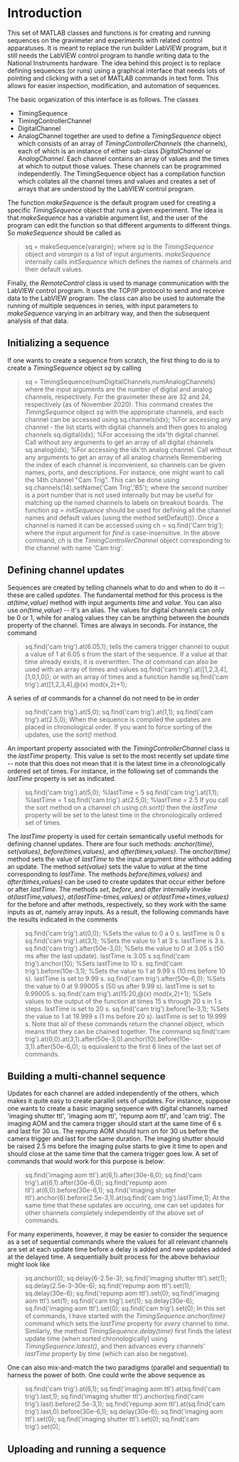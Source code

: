# Introduction

This set of MATLAB classes and functions is for creating and running sequences on the gravimeter and experiments with related control apparatuses.  It is meant to replace the run builder LabVIEW program, but it still needs the LabVIEW control program to handle writing data to the National Instruments hardware.  The idea behind this project is to replace defining sequences (or runs) using a graphical interface that needs lots of pointing and clicking with a set of MATLAB commands in text form.  This allows for easier inspection, modification, and automation of sequences.

The basic organization of this interface is as follows.  The classes
  - TimingSequence
  - TimingControllerChannel
  - DigitalChannel
  - AnalogChannel
together are used to define a *TimingSequence* object which consists of an array of *TimingControllerChannels* (the channels), each of which is an instance of either sub-class *DigitalChannel* or *AnalogChannel*.  Each channel contains an array of values and the times at which to output those values.  These channels can be programmed independently.  The TimingSequence object has a compilation function which collates all the channel times and values and creates a set of arrays that are understood by the LabVIEW control program.  

The function *makeSequence* is the default program used for creating a specific *TimingSequence* object that runs a given experiment.  The idea is that *makeSequence* has a variable argument list, and the user of the program can edit the function so that different arguments to different things.  So *makeSequence* should be called as
  > sq = makeSequence(varargin);
where *sq* is the *TimingSequence* object and *varargin* is a list of input arguments.  *makeSequence* internally calls *initSequence* which defines the names of channels and their default values.

Finally, the *RemoteControl* class is used to manage communication with the LabVIEW control program.  It uses the TCP/IP protocol to send and receive data to the LabVIEW program.  The class can also be used to automate the running of multiple sequences in series, with input parameters to *makeSequence* varying in an arbitrary way, and then the subsequent analysis of that data.

## Initializing a sequence

If one wants to create a sequence from scratch, the first thing to do is to create a *TimingSequence* object *sq* by calling
  > sq = TimingSequence(numDigitalChannels,numAnalogChannels)
where the input arguments are the number of digital and analog channels, respectively.  For the gravimeter these are 32 and 24, respectively (as of November 2020).  This command creates the *TimingSequence* object *sq* with the appropriate channels, and each channel can be accessed using
  > sq.channels(idx); %For accessing any channel - the list starts with digital channels and then goes to analog channels
  > sq.digital(idx);  %For accessing the idx'th digital channel.  Call without any arguments to get an array of all digital channels
  > sq.analog(idx);   %For accessing the idx'th analog channel.  Call without any arguments to get an array of all analog channels
Remembering the index of each channel is inconvenient, so channels can be given names, ports, and descriptions.  For instance, one might want to call the 14th channel "Cam Trig".  This can be done using
  > sq.channels(14).setName('Cam Trig','B5');
where the second number is a port number that is not used internally but may be useful for matching up the named channels to labels on breakout boards.  The function *sq = initSequence* should be used for defining all the channel names and default values (using the method setDefault()).  Once a channel is named it can be accessed using
  > ch = sq.find('Cam trig');
where the input argument for *find* is case-insensitive.  In the above command, *ch* is the *TimingControllerChannel* object corresponding to the channel with name 'Cam trig'.  

## Defining channel updates

Sequences are created by telling channels what to do and when to do it -- these are called *updates*.  The fundamental method for this process is the *at(time,value)* method with input arguments *time* and *value*.  You can also use *on(time,value)* -- it's an alias.  The values for digital channels can only be 0 or 1, while for analog values they can be anything between the *bounds* property of the channel.  Times are always in seconds.  For instance, the command
  > sq.find('cam trig').at(6.05,1);
tells the camera trigger channel to ouput a value of 1 at 6.05 s from the start of the sequence.  If a value at that time already exists, it is overwritten.  The *at* command can also be used with an array of times and values
  > sq.find('cam trig').at([1,2,3,4],[1,0,1,0]);
or with an array of times and a function handle
  > sq.find('cam trig').at([1,2,3,4],@(x) mod(x,2)+1);

A series of *at* commands for a channel do not need to be in order
  > sq.find('cam trig').at(5,0);
  > sq.find('cam trig').at(1,1);
  > sq.find('cam trig').at(2.5,0);
When the sequence is compiled the updates are placed in chronological order.  If you want to force sorting of the updates, use the *sort()* method.

An important property associated with the *TimingControllerChannel* class is the *lastTime* property.  This value is set to the most recently set update time -- note that this does not mean that it is the latest time in a chronologically ordered set of times.  For instance, in the following set of commands the *lastTime* property is set as indicated.
  > sq.find('cam trig').at(5,0);    %lastTime = 5
  > sq.find('cam trig').at(1,1);    %lastTime = 1
  > sq.find('cam trig').at(2.5,0);  %lastTime = 2.5
If you call the sort method on a channel *ch* using *ch.sort()* then the *lastTime* property will be set to the latest time in the chronologically ordered set of times.

The *lastTime* property is used for certain semantically useful methods for defining channel updates.  There are four such methods: *anchor(time)*, *set(values)*, *before(times,values)*, and *after(times,values)*.  The *anchor(time)* method sets the value of *lastTime* to the input argument *time* without adding an update.  The method *set(value)* sets the value to *value* at the time corresponding to *lastTime*.  The methods *before(times,values)* and *after(times,values)* can be used to create updates that occur either before or after *lastTime*.  The methods *set*, *before*, and *after* internally invoke *at(lastTime,values)*, *at(lastTime-times,values)* or *at(lastTime+times,values)* for the before and after methods, respectively, so they work with the same inputs as *at*, namely array inputs.  As a result, the following commands have the results indicated in the comments
  > sq.find('cam trig').at(0,0);                    %Sets the value to 0 a 0 s. lastTime is 0 s
  > sq.find('cam trig').at(3,1);                    %Sets the value to 1 at 3 s.  lastTime is 3 s.
  > sq.find('cam trig').after(50e-3,0);             %Sets the value to 0 at 3.05 s (50 ms after the last update).  lastTime is 3.05 s
  > sq.find('cam trig').anchor(10);                 %Sets lastTime to 10 s.
  > sq.find('cam trig').before(10e-3,1);            %Sets the value to 1 at 9.99 s (10 ms before 10 s). lastTime is set to 9.99 s.
  > sq.find('cam trig').after(50e-6,0);             %Sets the value to 0 at 9.99005 s (50 us after 9.99 s). lastTime is set to 9.99005 s.
  > sq.find('cam trig').at(15:20,@(x) mod(x,2)+1);  %Sets values to the output of the function at times 15 s through 20 s in 1 s steps.  lastTime is set to 20 s.
  > sq.find('cam trig').before(1e-3,1);             %Sets the value to 1 at 19.999 s (1 ms before 20 s). lastTime is set to 19.999 s.
Note that all of these commands return the channel object, which means that they can be chained together. The command
  > sq.find('cam trig').at(0,0).at(3,1).after(50e-3,0).anchor(10).before(10e-3,1).after(50e-6,0);
is equivalent to the first 6 lines of the last set of commands.  

## Building a multi-channel sequence

Updates for each channel are added independently of the others, which makes it quite easy to create parallel sets of updates.  For instance, suppose one wants to create a basic imaging sequence with digital channels named 'imaging shutter ttl', 'imaging aom ttl', 'repump aom ttl', and 'cam trig'.  The imaging AOM and the camera trigger should start at the same time of 6 s and last for 30 us.  The repump AOM should turn on for 30 us before the camera trigger and last for the same duration.  The imaging shutter should be raised 2.5 ms before the imaging pulse starts to give it time to open and should close at the same time that the camera trigger goes low.  A set of commands that would work for this purpose is below:
  > sq.find('imaging aom ttl').at(6,1).after(30e-6,0);
  > sq.find('cam trig').at(6,1).after(30e-6,0);
  > sq.find('repump aom tll').at(6,0).before(30e-6,1);
  > sq.find('imaging shutter ttl').anchor(6).before(2.5e-3,1).at(sq.find('cam trig').lastTime,1);
At the same time that these updates are occuring, one can set updates for other channels completely independently of the above set of commands.

For many experiments, however, it may be easier to consider the sequence as a set of sequential commands where the values for all relevant channels are set at each update time before a delay is added and new updates added at the delayed time.  A sequentially built process for the above behaviour might look like
  > sq.anchor(0);
  > sq.delay(6-2.5e-3);
  > sq.find('imaging shutter ttl').set(1);
  > sq.delay(2.5e-3-30e-6);
  > sq.find('repump aom ttl').set(1);
  > sq.delay(30e-6);
  > sq.find('repump aom ttl').set(0);
  > sq.find('imaging aom ttl').set(1);
  > sq.find('cam trig').set(1);
  > sq.delay(30e-6);
  > sq.find('imaging aom ttl').set(0);
  > sq.find('cam trig').set(0);
In this set of commands, I have started with the *TimingSequence.anchor(time)* command which sets the *lastTime* property for *every* channel to *time*.  Similarly, the method *TimingSequence.delay(time)* first finds the latest update time (when sorted chronologically) using *TimingSequence.latest()*, and then advances every channels' *lastTime* property by *time* (which can also be negative).

One can also mix-and-match the two paradigms (parallel and sequential) to harness the power of both.  One could write the above sequence as
  > sq.find('cam trig').at(6,1);
  > sq.find('imaging aom ttl').at(sq.find('cam trig').last,1);
  > sq.find('imaging shutter ttl').anchor(sq.find('cam trig').last).before(2.5e-3,1);
  > sq.find('repump aom ttl').at(sq.find('cam trig').last,0).before(30e-6,1);
  > sq.delay(30e-6);
  > sq.find('imaging aom ttl').set(0);
  > sq.find('imaging shutter ttl').set(0);
  > sq.find('cam trig').set(0);

## Uploading and running a sequence









